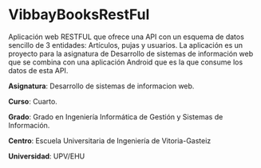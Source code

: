 # VibbayBooksRestFul

Aplicación web RESTFUL que ofrece una API con un esquema de datos sencillo de 3 entidades: Artículos, pujas y usuarios.
La aplicación es un proyecto para la asignatura de Desarrollo de sistemas de información web que se combina con una aplicación 
Android que es la que consume los datos de esta API.


<strong>Asignatura</strong>: Desarrollo de sistemas de informacion web.

<strong>Curso</strong>: Cuarto.

<strong>Grado</strong>: Grado en Ingeniería Informática de Gestión y Sistemas de Información.

<strong>Centro</strong>: Escuela Universitaria de Ingeniería de Vitoria-Gasteiz

<strong>Universidad</strong>: UPV/EHU 
